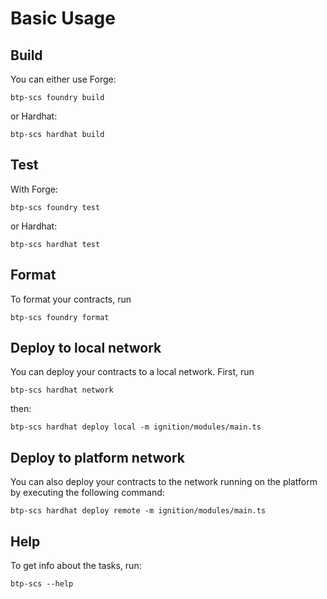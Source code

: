 # Basic Usage

## Build

You can either use Forge:

```shell
btp-scs foundry build
```

or Hardhat:

```shell
btp-scs hardhat build
```

## Test

With Forge:

```shell
btp-scs foundry test
```

or Hardhat:

```shell
btp-scs hardhat test
```

## Format

To format your contracts, run

```shell
btp-scs foundry format
```

## Deploy to local network

You can deploy your contracts to a local network. First, run

```shell
btp-scs hardhat network
```

then:

```shell
btp-scs hardhat deploy local -m ignition/modules/main.ts
```

## Deploy to platform network

You can also deploy your contracts to the network running on the platform by executing the following command:

```shell
btp-scs hardhat deploy remote -m ignition/modules/main.ts
```

## Help

To get info about the tasks, run:

```shell
btp-scs --help
```
